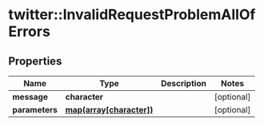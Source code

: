 # twitter::InvalidRequestProblemAllOfErrors


## Properties
Name | Type | Description | Notes
------------ | ------------- | ------------- | -------------
**message** | **character** |  | [optional] 
**parameters** | [**map(array[character])**](array.md) |  | [optional] 


